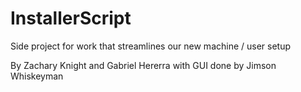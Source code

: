 # InstallerScript
Side project for work that streamlines our new machine / user setup

By Zachary Knight and Gabriel Hererra with GUI done by Jimson Whiskeyman
